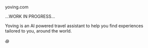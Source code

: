 yoving.com

...WORK IN PROGRESS...

Yoving is an AI powered travel assistant to help you find experiences tailored to you, around the world.

꩜
